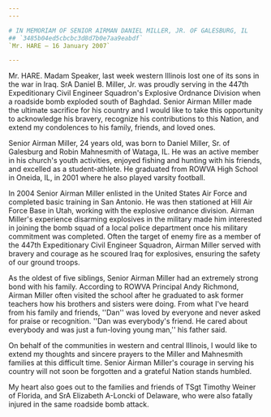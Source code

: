 ```yaml
---
---

# IN MEMORIAM OF SENIOR AIRMAN DANIEL MILLER, JR. OF GALESBURG, IL
## `3485b04ed5cbcbc3d8d7b0e7aa9eabdf`
`Mr. HARE — 16 January 2007`

---
```



Mr. HARE. Madam Speaker, last week western Illinois lost one of its 
sons in the war in Iraq. SrA Daniel B. Miller, Jr. was proudly serving 
in the 447th Expeditionary Civil Engineer Squadron's Explosive Ordnance 
Division when a roadside bomb exploded south of Baghdad. Senior Airman 
Miller made the ultimate sacrifice for his country and I would like to 
take this opportunity to acknowledge his bravery, recognize his 
contributions to this Nation, and extend my condolences to his family, 
friends, and loved ones.

Senior Airman Miller, 24 years old, was born to Daniel Miller, Sr. of 
Galesburg and Robin Mahnesmith of Wataga, IL. He was an active member 
in his church's youth activities, enjoyed fishing and hunting with his 
friends, and excelled as a student-athlete. He graduated from ROWVA 
High School in Oneida, IL, in 2001 where he also played varsity 
football.

In 2004 Senior Airman Miller enlisted in the United States Air Force 
and completed basic training in San Antonio. He was then stationed at 
Hill Air Force Base in Utah, working with the explosive ordnance 
division. Airman Miller's experience disarming explosives in the 
military made him interested in joining the bomb squad of a local 
police department once his military commitment was completed. Often the 
target of enemy fire as a member of the 447th Expeditionary Civil 
Engineer Squadron, Airman Miller served with bravery and courage as he 
scoured Iraq for explosives, ensuring the safety of our ground troops.

As the oldest of five siblings, Senior Airman Miller had an extremely 
strong bond with his family. According to ROWVA Principal Andy 
Richmond, Airman Miller often visited the school after he graduated to 
ask former teachers how his brothers and sisters were doing. From what 
I've heard from his family and friends, ''Dan'' was loved by everyone 
and never asked for praise or recognition. ''Dan was everybody's 
friend. He cared about everybody and was just a fun-loving young man,'' 
his father said.

On behalf of the communities in western and central Illinois, I would 
like to extend my thoughts and sincere prayers to the Miller and 
Mahnesmith families at this difficult time. Senior Airman Miller's 
courage in serving his country will not soon be forgotten and a 
grateful Nation stands humbled.

My heart also goes out to the families and friends of TSgt Timothy 
Weiner of Florida, and SrA Elizabeth A-Loncki of Delaware, who were 
also fatally injured in the same roadside bomb attack.

